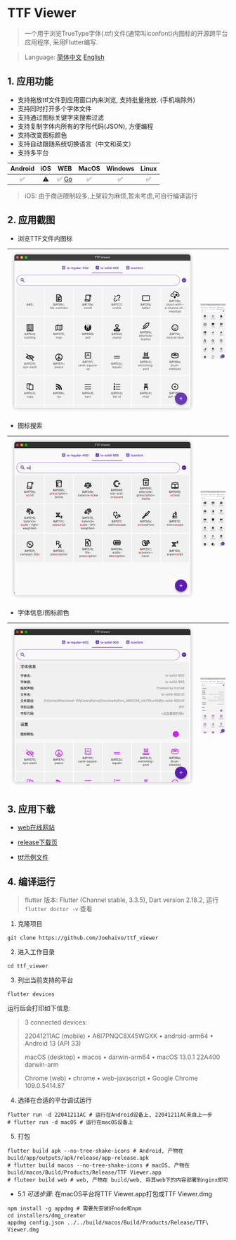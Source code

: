 # TTF Viewer

> 一个用于浏览TrueType字体(.ttf)文件(通常叫iconfont)内图标的开源跨平台应用程序, 采用Flutter编写.

> Language: [简体中文](README.zh_CN.md) [English](README.md)

## 1. 应用功能

- 支持拖放ttf文件到应用窗口内来浏览, 支持批量拖放. (手机端除外)
- 支持同时打开多个字体文件
- 支持通过图标关键字来搜索过滤
- 支持复制字体内所有的字形代码(JSON), 方便编程
- 支持改变图标颜色
- 支持自动跟随系统切换语言（中文和英文）
- 支持多平台

| Android | iOS  |                      WEB                      | MacOS | Windows | Linux |
| :-----: | :--: | :-------------------------------------------: | :---: | :-----: | :---: |
|    ✅    |  ⚠️   | ✅ [Go](https://Joehaivo.github.io/ttf_viewer) |   ✅   |    ✅    |   ✅   |

> iOS: 由于商店限制较多,上架较为麻烦,暂未考虑,可自行编译运行


## 2. 应用截图

- 浏览TTF文件内图标

| <img src="./doc/screenshot/image-20230118111747182.png" alt="image-20230118134418925" style="zoom:60%;" /> | <img src="./doc/screenshot/WechatIMG90.jpeg" alt="WechatIMG90" style="zoom: 18%;" /> |
| ------------------------------------------------------------ | ------------------------------------------------------------ |

- 图标搜索

| <img src="./doc/screenshot/image-20230118112618519.png" alt="image-20230118134610113" style="zoom:60%;" /> | <img src="./doc/screenshot/WechatIMG91.jpeg" alt="WechatIMG91" style="zoom:18%;" /> |
| ------------------------------------------------------------ | ------------------------------------------------------------ |



- 字体信息/图标颜色

| <img src="./doc/screenshot/image-20230118112553371.png" alt="image-20230118134847227" style="zoom:60%;" /> | <img src="./doc/screenshot/WechatIMG92.jpeg" alt="WechatIMG92" style="zoom:18%;" /> |
| ------------------------------------------------------------ | ------------------------------------------------------------ |



## 3. 应用下载

- [web在线网站](https://Joehaivo.github.io/ttf_viewer)

- [release下载页](https://github.com/Joehaivo/ttf_viewer/releases)

- [ttf示例文件](doc/iconfont.ttf)

## 4. 编译运行

> flutter 版本: Flutter (Channel stable, 3.3.5), Dart version 2.18.2, 运行`flutter doctor -v` 查看

1. 克隆项目

```shell
git clone https://github.com/Joehaivo/ttf_viewer
```

2. 进入工作目录

```shell
cd ttf_viewer
```

3. 列出当前支持的平台

```shell
flutter devices
```

运行后会打印如下信息:

> 3 connected devices:
>
> 22041211AC (mobile) • A6I7PNQC8X45WGXK • android-arm64  • Android 13 (API 33)
>
> macOS (desktop)     • macos            • darwin-arm64   • macOS 13.0.1 22A400 darwin-arm
>
> Chrome (web)        • chrome           • web-javascript • Google Chrome 109.0.5414.87

4. 选择在合适的平台调试运行

```shell
flutter run -d 22041211AC # 运行在Android设备上, 22041211AC来自上一步
# flutter run -d macOS # 运行在macOS设备上
```

5. 打包

```shell
flutter build apk --no-tree-shake-icons # Android, 产物在 build/app/outputs/apk/release/app-release.apk
# flutter build macos --no-tree-shake-icons # macOS, 产物在 build/macos/Build/Products/Release/TTF Viewer.app
# fluteer build web # web, 产物在 build/web, 将其web下的内容部署到nginx即可
```

- 5.1 *可选步骤*: 在macOS平台将TTF Viewer.app打包成TTF Viewer.dmg

```shell
npm install -g appdmg # 需要先安装好node和npm
cd installers/dmg_creator
appdmg config.json ../../build/macos/Build/Products/Release/TTF\ Viewer.dmg
```
